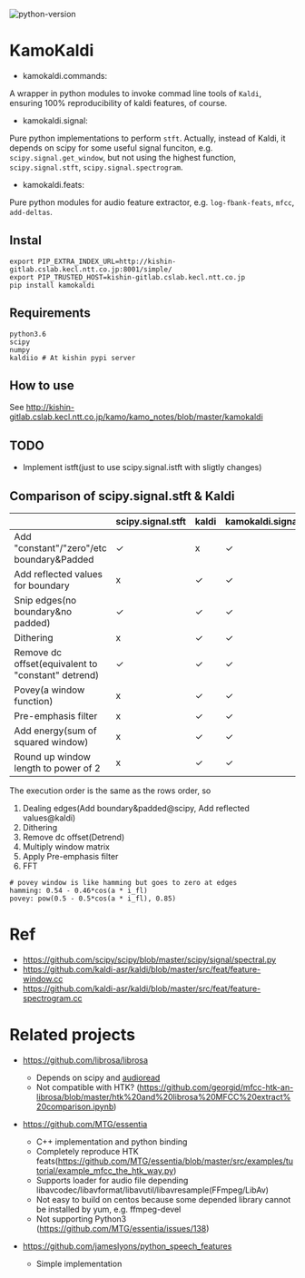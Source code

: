 ![python-version](https://img.shields.io/badge/python-3.6-blue.png)

# KamoKaldi
- kamokaldi.commands:

A wrapper in python modules to invoke commad line tools of `Kaldi`, ensuring 100% reproducibility of kaldi features, of course.

- kamokaldi.signal:

Pure python implementations to perform `stft`.
Actually, instead of Kaldi, it depends on scipy for some useful signal funciton, e.g. `scipy.signal.get_window`,
but not using the highest function, `scipy.signal.stft`, `scipy.signal.spectrogram`.

- kamokaldi.feats:

Pure python modules for audio feature extractor, e.g. `log-fbank-feats`, `mfcc`, `add-deltas`.

## Instal
```
export PIP_EXTRA_INDEX_URL=http://kishin-gitlab.cslab.kecl.ntt.co.jp:8001/simple/
export PIP_TRUSTED_HOST=kishin-gitlab.cslab.kecl.ntt.co.jp
pip install kamokaldi
```

## Requirements
```
python3.6
scipy
numpy
kaldiio # At kishin pypi server
```

## How to use
See http://kishin-gitlab.cslab.kecl.ntt.co.jp/kamo/kamo_notes/blob/master/kamokaldi

## TODO
- Implement istft(just to use scipy.signal.istft with sligtly changes)

## Comparison of scipy.signal.stft & Kaldi
||scipy.signal.stft| kaldi| kamokaldi.signal|
|---|---|---|---|
|Add "constant"/"zero"/etc boundary&Padded|✓|x|✓|
|Add reflected values for boundary|x|✓|✓|
|Snip edges(no boundary&no padded)|✓|✓|✓|
|Dithering|x|✓|✓|
|Remove dc offset(equivalent to "constant" detrend)|✓|✓|✓|
|Povey(a window function)|x|✓|✓|
|Pre-emphasis filter|x|✓|✓|
|Add energy(sum of squared window)|x|✓|✓|
|Round up window length to power of 2|x|✓|✓|

The execution order is the same as the rows order, so

1. Dealing edges(Add boundary&padded@scipy, Add reflected values@kaldi)
1. Dithering
1. Remove dc offset(Detrend)
1. Multiply window matrix
1. Apply Pre-emphasis filter
1. FFT

```
# povey window is like hamming but goes to zero at edges
hamming: 0.54 - 0.46*cos(a * i_fl)
povey: pow(0.5 - 0.5*cos(a * i_fl), 0.85)
```

# Ref

- https://github.com/scipy/scipy/blob/master/scipy/signal/spectral.py
- https://github.com/kaldi-asr/kaldi/blob/master/src/feat/feature-window.cc
- https://github.com/kaldi-asr/kaldi/blob/master/src/feat/feature-spectrogram.cc

# Related projects
- https://github.com/librosa/librosa
  - Depends on scipy and [audioread](https://github.com/beetbox/audioread)
  - Not compatible with HTK? (https://github.com/georgid/mfcc-htk-an-librosa/blob/master/htk%20and%20librosa%20MFCC%20extract%20comparison.ipynb)

- https://github.com/MTG/essentia
  - C++ implementation and python binding
  - Completely reproduce HTK feats(https://github.com/MTG/essentia/blob/master/src/examples/tutorial/example_mfcc_the_htk_way.py)
  - Supports loader for audio file depending libavcodec/libavformat/libavutil/libavresample(FFmpeg/LibAv)
  - Not easy to build on centos because some depended library cannot be installed by yum, e.g. ffmpeg-devel
  - Not supporting Python3 (https://github.com/MTG/essentia/issues/138)

- https://github.com/jameslyons/python_speech_features
  - Simple implementation
